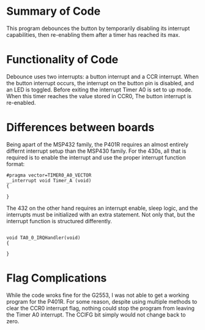 # Summary of Code
This program debounces the button by temporarily disabling its interrupt capabilities, then re-enabling them after a timer has reached its max.

# Functionality of Code
Debounce uses two interrupts: a button interrupt and a CCR interrupt. When the button interrupt occurs, the interrupt on the button pin is disabled, and an LED is toggled. Before exiting the interrupt Timer A0 is set to up mode. When this timer reaches the value stored in CCR0, The button interrupt is re-enabled.
# Differences between boards
Being apart of the MSP432 family, the P401R requires an almost entirely differnt interrupt setup than the MSP430 family. For the 430s, all that is required is to enable the interrupt and use the proper interrupt function format:
```
#pragma vector=TIMER0_A0_VECTOR
__interrupt void Timer_A (void)
{

}
```
The 432 on the other hand requires an interrupt enable, sleep logic, and the interrupts must be initialized with an extra statement. Not only that, but the interrupt function is structured differently.
```

void TA0_0_IRQHandler(void)
{

}
```

# Flag Complications
While the code wroks fine for the G2553, I was not able to get a working program for the P401R. For some reason, despite using multiple methods to clear the CCR0 interrupt flag, nothing could stop the program from leaving the Timer A0 interrupt. The CCIFG bit simply would not change back to zero.
